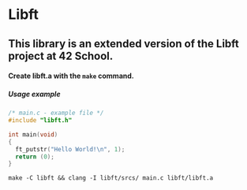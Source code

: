 # Libft
## This library is an extended version of the Libft project at 42 School.
#### Create libft.a with the `make` command.

##### Usage example
```C
/* main.c - example file */
#include "libft.h"

int main(void)
{
  ft_putstr("Hello World!\n", 1);
  return (0);
}
```
`make -C libft && clang -I libft/srcs/ main.c libft/libft.a`

